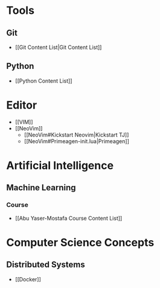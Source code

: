 # Tools
## Git
* [[Git Content List|Git Content List]]
## Python
* [[Python Content List]]
# Editor
* [[VIM]]
* [[NeoVim]]
	* [[NeoVim#Kickstart Neovim|Kickstart TJ]]
	* [[NeoVim#Primeagen-init.lua|Primeagen]]
# Artificial Intelligence
## Machine Learning
### Course
* [[Abu Yaser-Mostafa Course Content List]]
# Computer Science Concepts
## Distributed Systems
* [[Docker]]
